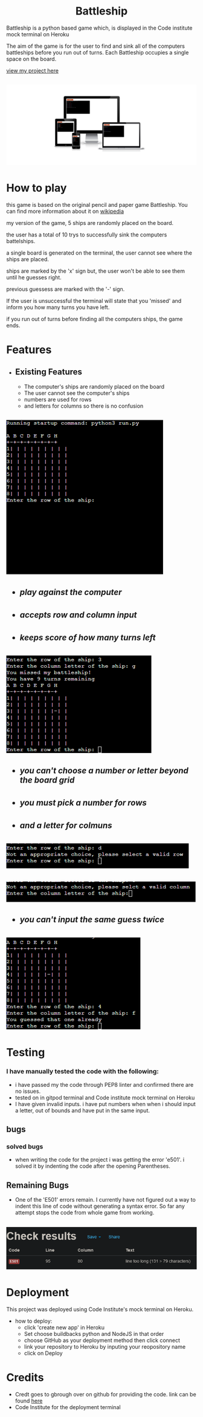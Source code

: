  <h1 align=center>Battleship</h1> 

 Battleship is a python based game which, is displayed in the Code institute mock terminal on Heroku

 The aim of the game is for the user to find and sink all of the computers battleships before you run out of turns. Each Battleship occupies a single space on the board. 

 [view my project here](https://marks-battleship-game.herokuapp.com/)

 <h2><img src='images/am_i_responsive_img.png'>

# How to play

this game is based on the original pencil and paper game Battleship. You can find more information about it on [wikipedia](https://en.wikipedia.org/wiki/Battleship_(game))

my version of the game, 5 ships are randomly placed on the board.

the user has a total of 10 trys to successfully sink the computers battelships.

a single board is generated on the terminal, the user cannot see where the ships are placed.

ships are marked by the 'x' sign but, the user won't be able to see them until he guesses right.

previous guessess are marked with the '-' sign.

If the user is unsuccessful the terminal will state that you 'missed' and inform you how many turns you have left.

if you run out of turns before finding all the computers ships, the game ends.

# Features 

- ## Existing Features
    - The computer's ships are randomly placed on the board
    - The user cannot see the computer's ships
    - numbers are used for rows 
    - and letters for columns so there is no confusion

<h2><img src='images/terminal-0-img.png'>

- ##### play against the computer
- ##### accepts row and column input 
- ##### keeps score of how many turns left

<h2><img src='images/terminal-1-img.png'>

- ##### you can't choose a number or letter beyond the board grid
- ##### you must pick a number for rows 
- ##### and a letter for colmuns

<h2><img src='images/row-error-img.png'>
<h2><img src='images/column-error-img.png'>

- ##### you can't input the same guess twice

<h2><img src='images/guess-twice-img.png'>


# Testing 
### I have manually tested the code with the following:
- i have passed my the code through PEP8 linter and confirmed there are no issues.
- tested on in gitpod terminal and Code institute mock terminal on Heroku
- I have given invalid inputs. i have put numbers when when i should input a letter, out of bounds and have put in the same input.

##  bugs

 ### solved bugs

- when writing the code for the project i was getting the error 'e501'. i solved it by indenting the code after the opening Parentheses.

## Remaining Bugs

-  One of the 'E501' errors remain. I currently have not figured out a way to indent this line of code without generating a syntax error. So far any attempt stops the code from whole game from working.

<h2><img src='images/error-e501-img.png'>

# Deployment

This project was deployed using Code Institute's mock terminal on Heroku.

- how to deploy:
    - click 'create new app' in Heroku
    - Set choose buildbacks python and NodeJS in that order
    - choose GitHub as your deployment method then click connect
    - link your repository to Heroku by inputing your reopository name
    - click on Deploy


# Credits

- Credt goes to gbrough over on github for providing the code. link can be found [here](https://github.com/gbrough/battleship/blob/main/single_player_OO.py)
- Code Institute for the deployment terminal

